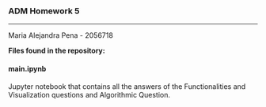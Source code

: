 ### ADM Homework 5
------------

Maria Alejandra Pena - 2056718




**Files found in the repository:**


#### main.ipynb
Jupyter notebook that contains all the answers of the Functionalities and Visualization questions and Algorithmic Question.
